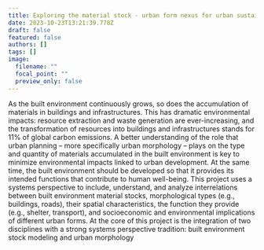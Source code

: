 ```yaml
---
title: Exploring the material stock - urban form nexus for urban sustainability
date: 2023-10-23T13:21:39.778Z
draft: false
featured: false
authors: []
tags: []
image:
  filename: ""
  focal_point: ""
  preview_only: false
---
```

As the built environment continuously grows, so does the accumulation of materials in buildings and infrastructures. This has dramatic environmental impacts: resource extraction and waste generation are ever-increasing, and the transformation of resources into buildings and infrastructures stands for 11% of global carbon emissions. A better understanding of the role that urban planning – more specifically urban morphology – plays on the type and quantity of materials accumulated in the built environment is key to minimize environmental impacts linked to urban development. At the same time, the built environment should be developed so that it provides its intended functions that contribute to human well-being. This project uses a systems perspective to include, understand, and analyze interrelations between built environment material stocks, morphological types (e.g., buildings, roads), their spatial characteristics, the function they provide (e.g., shelter, transport), and socioeconomic and environmental implications of different urban forms. At the core of this project is the integration of two disciplines with a strong systems perspective tradition: built environment stock modeling and urban morphology